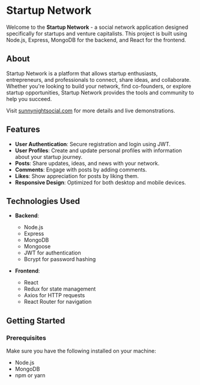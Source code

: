# Startup Network

Welcome to the **Startup Network** - a social network application designed specifically for startups and venture capitalists. This project is built using Node.js, Express, MongoDB for the backend, and React for the frontend.

## About

Startup Network is a platform that allows startup enthusiasts, entrepreneurs, and professionals to connect, share ideas, and collaborate. Whether you're looking to build your network, find co-founders, or explore startup opportunities, Startup Network provides the tools and community to help you succeed.

Visit [sunnynightsocial.com](https://sunnynightsocial.com/register) for more details and live demonstrations.

## Features

- **User Authentication**: Secure registration and login using JWT.
- **User Profiles**: Create and update personal profiles with information about your startup journey.
- **Posts**: Share updates, ideas, and news with your network.
- **Comments**: Engage with posts by adding comments.
- **Likes**: Show appreciation for posts by liking them.
- **Responsive Design**: Optimized for both desktop and mobile devices.

## Technologies Used

- **Backend**:
  - Node.js
  - Express
  - MongoDB
  - Mongoose
  - JWT for authentication
  - Bcrypt for password hashing

- **Frontend**:
  - React
  - Redux for state management
  - Axios for HTTP requests
  - React Router for navigation

## Getting Started

### Prerequisites

Make sure you have the following installed on your machine:

- Node.js
- MongoDB
- npm or yarn
